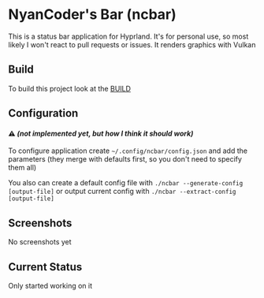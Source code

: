 # NyanCoder's Bar (ncbar)

This is a status bar application for Hyprland. It's for personal use, so most
likely I won't react to pull requests or issues. It renders graphics with Vulkan

## Build

To build this project look at the [BUILD](./BUILD.md)

## Configuration

#### ⚠️ _(not implemented yet, but how I think it should work)_

To configure application create `~/.config/ncbar/config.json` and add the parameters (they merge with defaults first, so you don't need to specify them all)

You also can create a default config file with `./ncbar --generate-config [output-file]` or output current config with `./ncbar --extract-config [output-file]`

## Screenshots

No screenshots yet

## Current Status

Only started working on it
